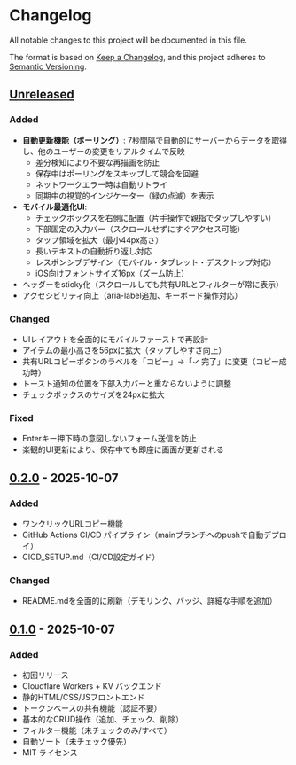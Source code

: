 # Changelog

All notable changes to this project will be documented in this file.

The format is based on [Keep a Changelog](https://keepachangelog.com/en/1.0.0/),
and this project adheres to [Semantic Versioning](https://semver.org/spec/v2.0.0.html).

## [Unreleased]

### Added
- **自動更新機能（ポーリング）**: 7秒間隔で自動的にサーバーからデータを取得し、他のユーザーの変更をリアルタイムで反映
  - 差分検知により不要な再描画を防止
  - 保存中はポーリングをスキップして競合を回避
  - ネットワークエラー時は自動リトライ
  - 同期中の視覚的インジケーター（緑の点滅）を表示
- **モバイル最適化UI**:
  - チェックボックスを右側に配置（片手操作で親指でタップしやすい）
  - 下部固定の入力バー（スクロールせずにすぐアクセス可能）
  - タップ領域を拡大（最小44px高さ）
  - 長いテキストの自動折り返し対応
  - レスポンシブデザイン（モバイル・タブレット・デスクトップ対応）
  - iOS向けフォントサイズ16px（ズーム防止）
- ヘッダーをsticky化（スクロールしても共有URLとフィルターが常に表示）
- アクセシビリティ向上（aria-label追加、キーボード操作対応）

### Changed
- UIレイアウトを全面的にモバイルファーストで再設計
- アイテムの最小高さを56pxに拡大（タップしやすさ向上）
- 共有URLコピーボタンのラベルを「コピー」→「✓ 完了」に変更（コピー成功時）
- トースト通知の位置を下部入力バーと重ならないように調整
- チェックボックスのサイズを24pxに拡大

### Fixed
- Enterキー押下時の意図しないフォーム送信を防止
- 楽観的UI更新により、保存中でも即座に画面が更新される

## [0.2.0] - 2025-10-07

### Added
- ワンクリックURLコピー機能
- GitHub Actions CI/CD パイプライン（mainブランチへのpushで自動デプロイ）
- CICD_SETUP.md（CI/CD設定ガイド）

### Changed
- README.mdを全面的に刷新（デモリンク、バッジ、詳細な手順を追加）

## [0.1.0] - 2025-10-07

### Added
- 初回リリース
- Cloudflare Workers + KV バックエンド
- 静的HTML/CSS/JSフロントエンド
- トークンベースの共有機能（認証不要）
- 基本的なCRUD操作（追加、チェック、削除）
- フィルター機能（未チェックのみ/すべて）
- 自動ソート（未チェック優先）
- MIT ライセンス

[Unreleased]: https://github.com/HikaLucaM/groccery_list_app/compare/v0.2.0...HEAD
[0.2.0]: https://github.com/HikaLucaM/groccery_list_app/compare/v0.1.0...v0.2.0
[0.1.0]: https://github.com/HikaLucaM/groccery_list_app/releases/tag/v0.1.0
